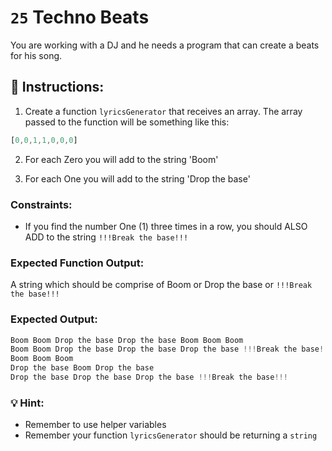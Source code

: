 # `25` Techno Beats

You are working with a DJ and he needs a program that can create a beats for his song.

## 📝 Instructions:

1. Create a function `lyricsGenerator` that receives an array. The array passed to the function will be something like this:
```js
[0,0,1,1,0,0,0] 
```
2. For each Zero you will add to the string 'Boom'

3. For each One you will add to the string 'Drop the base'

### Constraints:

+ If you find the number One (1) three times in a row, you should ALSO ADD to the string `!!!Break the base!!!`

### Expected Function Output:

A string which should be comprise of Boom or Drop the base or `!!!Break the base!!!`

### Expected Output:

```js
Boom Boom Drop the base Drop the base Boom Boom Boom
Boom Boom Drop the base Drop the base Drop the base !!!Break the base!!! Boom Boom Boom
Boom Boom Boom
Drop the base Boom Drop the base
Drop the base Drop the base Drop the base !!!Break the base!!!
```

### 💡 Hint:

+ Remember to use helper variables
+ Remember your function `lyricsGenerator` should be returning a `string`
